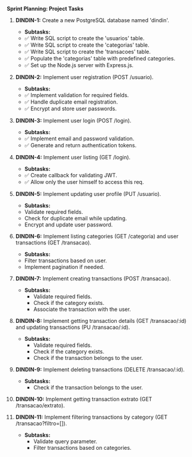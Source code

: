 **Sprint Planning: Project Tasks**

01. **DINDIN-1:** Create a new PostgreSQL database named 'dindin'.
    - **Subtasks:** 
     - ✅ Write SQL script to create the 'usuarios' table.
     - ✅ Write SQL script to create the 'categorias' table.
     - ✅ Write SQL script to create the 'transacoes' table.
     - ✅ Populate the 'categorias' table with predefined categories.
     - ✅ Set up the Node.js server with Express.js.

02. **DINDIN-2:** Implement user registration (POST /usuario).
    - **Subtasks:** 
     - ✅ Implement validation for required fields.
     - ✅ Handle duplicate email registration.
     - ✅ Encrypt and store user passwords.

03. **DINDIN-3:** Implement user login (POST /login).
    - **Subtasks:** 
     - ✅ Implement email and password validation.
     - ✅ Generate and return authentication tokens. 

04. **DINDIN-4:** Implement user listing (GET /login).
    - **Subtasks:** 
     - ✅ Create callback for validating JWT.
     - ✅ Allow only the user himself to access this req.

05. **DINDIN-5:** Implement updating user profile (PUT /usuario). 
    - **Subtasks:** 
     - Validate required fields.
     - Check for duplicate email while updating.
     - Encrypt and update user password.

06. **DINDIN-6:** Implement listing categories (GET /categoria) and user transactions (GET /transacao).
    - **Subtasks:** 
     - Filter transactions based on user.
     - Implement pagination if needed.

07. **DINDIN-7:** Implement creating transactions (POST /transacao).
    - **Subtasks:** 
      - Validate required fields.
      - Check if the category exists.
      - Associate the transaction with the user.

08. **DINDIN-8:** Implement getting transaction details (GET /transacao/:id) and updating transactions (PU /transacao/:id).
    - **Subtasks:** 
      - Validate required fields.
      - Check if the category exists.
      - Check if the transaction belongs to the user.

09. **DINDIN-9:** Implement deleting transactions (DELETE /transacao/:id).
    - **Subtasks:** 
      - Check if the transaction belongs to the user.

10. **DINDIN-10:** Implement getting transaction extrato (GET /transacao/extrato).

11. **DINDIN-11:** Implement filtering transactions by category (GET /transacao?filtro=[]).
    - **Subtasks:** 
      - Validate query parameter.
      - Filter transactions based on categories.
